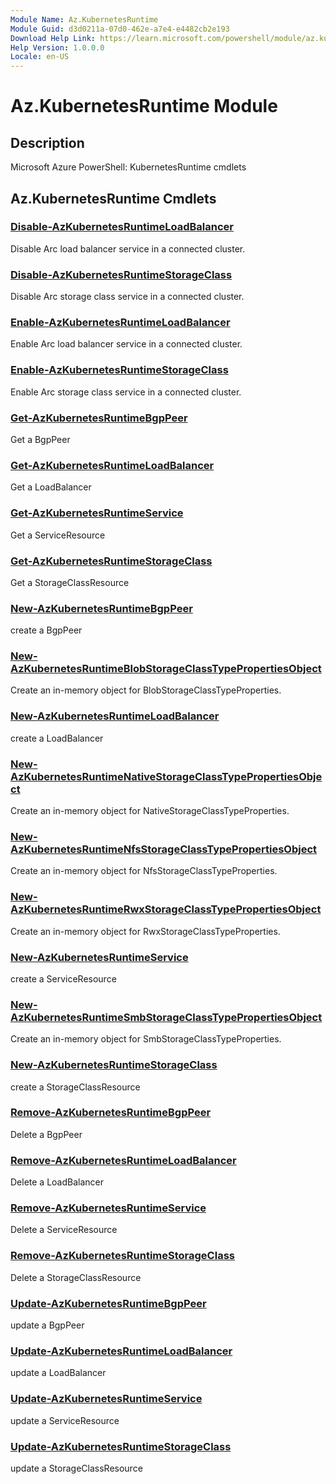 ```yaml
---
Module Name: Az.KubernetesRuntime
Module Guid: d3d0211a-07d0-462e-a7e4-e4482cb2e193
Download Help Link: https://learn.microsoft.com/powershell/module/az.kubernetesruntime
Help Version: 1.0.0.0
Locale: en-US
---
```


# Az.KubernetesRuntime Module
## Description
Microsoft Azure PowerShell: KubernetesRuntime cmdlets

## Az.KubernetesRuntime Cmdlets
### [Disable-AzKubernetesRuntimeLoadBalancer](Disable-AzKubernetesRuntimeLoadBalancer.md)
Disable Arc load balancer service in a connected cluster.

### [Disable-AzKubernetesRuntimeStorageClass](Disable-AzKubernetesRuntimeStorageClass.md)
Disable Arc storage class service in a connected cluster.

### [Enable-AzKubernetesRuntimeLoadBalancer](Enable-AzKubernetesRuntimeLoadBalancer.md)
Enable Arc load balancer service in a connected cluster.

### [Enable-AzKubernetesRuntimeStorageClass](Enable-AzKubernetesRuntimeStorageClass.md)
Enable Arc storage class service in a connected cluster.

### [Get-AzKubernetesRuntimeBgpPeer](Get-AzKubernetesRuntimeBgpPeer.md)
Get a BgpPeer

### [Get-AzKubernetesRuntimeLoadBalancer](Get-AzKubernetesRuntimeLoadBalancer.md)
Get a LoadBalancer

### [Get-AzKubernetesRuntimeService](Get-AzKubernetesRuntimeService.md)
Get a ServiceResource

### [Get-AzKubernetesRuntimeStorageClass](Get-AzKubernetesRuntimeStorageClass.md)
Get a StorageClassResource

### [New-AzKubernetesRuntimeBgpPeer](New-AzKubernetesRuntimeBgpPeer.md)
create a BgpPeer

### [New-AzKubernetesRuntimeBlobStorageClassTypePropertiesObject](New-AzKubernetesRuntimeBlobStorageClassTypePropertiesObject.md)
Create an in-memory object for BlobStorageClassTypeProperties.

### [New-AzKubernetesRuntimeLoadBalancer](New-AzKubernetesRuntimeLoadBalancer.md)
create a LoadBalancer

### [New-AzKubernetesRuntimeNativeStorageClassTypePropertiesObject](New-AzKubernetesRuntimeNativeStorageClassTypePropertiesObject.md)
Create an in-memory object for NativeStorageClassTypeProperties.

### [New-AzKubernetesRuntimeNfsStorageClassTypePropertiesObject](New-AzKubernetesRuntimeNfsStorageClassTypePropertiesObject.md)
Create an in-memory object for NfsStorageClassTypeProperties.

### [New-AzKubernetesRuntimeRwxStorageClassTypePropertiesObject](New-AzKubernetesRuntimeRwxStorageClassTypePropertiesObject.md)
Create an in-memory object for RwxStorageClassTypeProperties.

### [New-AzKubernetesRuntimeService](New-AzKubernetesRuntimeService.md)
create a ServiceResource

### [New-AzKubernetesRuntimeSmbStorageClassTypePropertiesObject](New-AzKubernetesRuntimeSmbStorageClassTypePropertiesObject.md)
Create an in-memory object for SmbStorageClassTypeProperties.

### [New-AzKubernetesRuntimeStorageClass](New-AzKubernetesRuntimeStorageClass.md)
create a StorageClassResource

### [Remove-AzKubernetesRuntimeBgpPeer](Remove-AzKubernetesRuntimeBgpPeer.md)
Delete a BgpPeer

### [Remove-AzKubernetesRuntimeLoadBalancer](Remove-AzKubernetesRuntimeLoadBalancer.md)
Delete a LoadBalancer

### [Remove-AzKubernetesRuntimeService](Remove-AzKubernetesRuntimeService.md)
Delete a ServiceResource

### [Remove-AzKubernetesRuntimeStorageClass](Remove-AzKubernetesRuntimeStorageClass.md)
Delete a StorageClassResource

### [Update-AzKubernetesRuntimeBgpPeer](Update-AzKubernetesRuntimeBgpPeer.md)
update a BgpPeer

### [Update-AzKubernetesRuntimeLoadBalancer](Update-AzKubernetesRuntimeLoadBalancer.md)
update a LoadBalancer

### [Update-AzKubernetesRuntimeService](Update-AzKubernetesRuntimeService.md)
update a ServiceResource

### [Update-AzKubernetesRuntimeStorageClass](Update-AzKubernetesRuntimeStorageClass.md)
update a StorageClassResource

